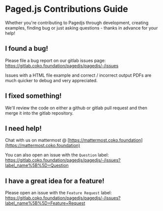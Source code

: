 # Paged.js Contributions Guide

Whether you're contributing to Pagedjs through development, creating examples, finding bug or just asking questions - thanks in advance for your help!

## I found a bug!

Please file a bug report on our gitlab issues page: https://gitlab.coko.foundation/pagedjs/pagedjs/-/issues

Issues with a HTML file example and correct / incorrect output PDFs are much quicker to debug and very appreciated.

## I fixed something!

We'll review the code on either a github or gitlab pull request and then merge it into the gitlab repository.

## I need help!

Chat with us on mattermost @ [https://mattermost.coko.foundation](https://mattermost.coko.foundation)

You can also open an issue with the `Question` label: https://gitlab.coko.foundation/pagedjs/pagedjs/-/issues?label_name%5B%5D=Question

## I have a great idea for a feature!

Please open an issue with the `Feature Request` label: https://gitlab.coko.foundation/pagedjs/pagedjs/-/issues?label_name%5B%5D=Feature+Request

